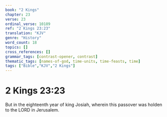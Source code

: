 ```yaml
---
book: "2 Kings"
chapter: 23
verse: 23
ordinal_verse: 10189
ref: "2 Kings 23:23"
translation: "KJV"
genre: "History"
word_count: 18
topics: []
cross_references: []
grammar_tags: [contrast-opener, contrast]
thematic_tags: [names-of-god, time-units, time-feasts, time]
tags: ["Bible","KJV","2 Kings"]
---
```


# 2 Kings 23:23

But in the eighteenth year of king Josiah, wherein this passover was holden to the LORD in Jerusalem.
